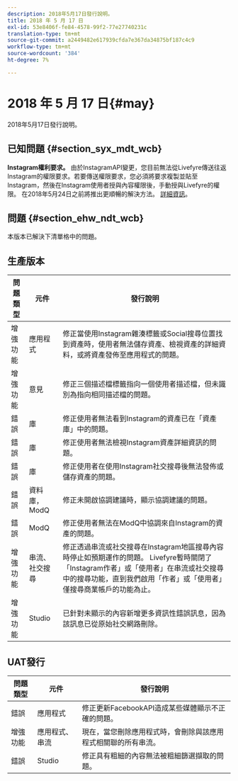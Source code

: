 ```yaml
---
description: 2018年5月17日發行說明。
title: 2018 年 5 月 17 日
exl-id: 53e8406f-fe84-4578-99f2-77e27740231c
translation-type: tm+mt
source-git-commit: a2449482e617939cfda7e367da34875bf187c4c9
workflow-type: tm+mt
source-wordcount: '384'
ht-degree: 7%

---
```


# 2018 年 5 月 17 日{#may}

2018年5月17日發行說明。

## 已知問題 {#section_syx_mdt_wcb}

**Instagram權利要求。** 由於InstagramAPI變更，您目前無法從Livefyre傳送往返Instagram的權限要求。若要傳送權限要求，您必須將要求複製並貼至Instagram，然後在Instagram使用者授與內容權限後，手動授與Livefyre的權限。 在2018年5月24日之前將推出更順暢的解決方法。 [詳細資訊](/help/using/c-anouncements.md#c_anouncements)。

## 問題 {#section_ehw_ndt_wcb}

本版本已解決下清單格中的問題。

## 生產版本

| **問題類型** | **元件** | **發行說明** |
|---|---|---|
| 增強功能 | 應用程式 | 修正當使用Instagram雜湊標籤或Social搜尋位置找到資產時，使用者無法儲存資產、檢視資產的詳細資料，或將資產發佈至應用程式的問題。 |
| 增強功能 | 意見 | 修正三個描述檔標籤指向一個使用者描述檔，但未識別為指向相同描述檔的問題。 |
| 錯誤 | 庫 | 修正使用者無法看到Instagram的資產已在「資產庫」中的問題。 |
| 錯誤 | 庫 | 修正使用者無法檢視Instagram資產詳細資訊的問題。 |
| 錯誤 | 庫 | 修正使用者在使用Instagram社交搜尋後無法發佈或儲存資產的問題。 |
| 錯誤 | 資料庫， ModQ | 修正未開啟協調建議時，顯示協調建議的問題。 |
| 錯誤 | ModQ | 修正使用者無法在ModQ中協調來自Instagram的資產的問題。 |
| 增強功能 | 串流、社交搜尋 | 修正透過串流或社交搜尋在Instagram地區搜尋內容時停止如預期運作的問題。 Livefyre暫時關閉了「Instagram作者」或「使用者」在串流或社交搜尋中的搜尋功能，直到我們啟用「作者」或「使用者」僅搜尋商業帳戶的功能為止。 |
| 增強功能 | Studio | 已針對未顯示的內容新增更多資訊性錯誤訊息，因為該訊息已從原始社交網路刪除。 |

## UAT發行

| **問題類型** | **元件** | **發行說明** |
|---|---|---|
| 錯誤 | 應用程式 | 修正更新FacebookAPI造成某些媒體顯示不正確的問題。 |
| 增強功能 | 應用程式、串流 | 現在，當您刪除應用程式時，會刪除與該應用程式相關聯的所有串流。 |
| 錯誤 | Studio | 修正具有粗細的內容無法被粗細篩選擷取的問題。 |
